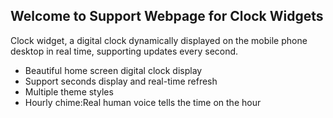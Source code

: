 ## Welcome to Support Webpage for Clock Widgets

Clock widget, a digital clock dynamically displayed on the mobile phone desktop in real time, supporting updates every second.

- Beautiful home screen digital clock display
- Support seconds display and real-time refresh
- Multiple theme styles
- Hourly chime:Real human voice tells the time on the hour
